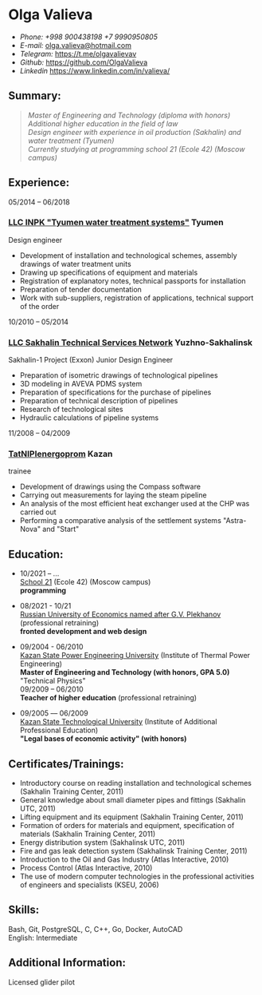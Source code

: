 # **Olga Valieva**

*  *Phone:* _+998 900438198_ _+7 9990950805_
* *E-mail:* <olga.valieva@hotmail.com>
* *Telegram:* <https://t.me/olgavalievav>
* *Github:*  <https://github.com/OlgaValieva>
* *Linkedin* <https://www.linkedin.com/in/valieva/>

## Summary:
> _Master of Engineering and Technology (diploma with honors)\
> Additional higher education in the field of law\
> Design engineer with experience in oil production (Sakhalin) and water treatment (Tyumen)\
> Currently studying at programming school 21 (Ecole 42) (Moscow campus)_

## Experience:
05/2014 – 06/2018
### [LLC INPK "Tyumen water treatment systems"](http://www.water72.ru/) Tyumen
Design engineer
* Development of installation and technological schemes, assembly drawings of water treatment units
* Drawing up specifications of equipment and materials
* Registration of explanatory notes, technical passports for installation
* Preparation of tender documentation
* Work with sub-suppliers, registration of applications, technical support of the order

10/2010 – 05/2014
### [LLC Sakhalin Technical Services Network](https://www.woodplc.com/?utm_medium=cpc&utm_source=SakhalinBiz&utm_campaign=psn-sakhalin) Yuzhno-Sakhalinsk
Sakhalin-1 Project (Exxon)
Junior Design Engineer
* Preparation of isometric drawings of technological pipelines
* 3D modeling in AVEVA PDMS system
* Preparation of specifications for the purchase of pipelines
* Preparation of technical description of pipelines
* Research of technological sites
* Hydraulic calculations of pipeline systems

11/2008 – 04/2009
### [TatNIPIenergoprom](https://www.ker-eng.com/kontakty/tatnipienergoprom/) Kazan
trainee
* Development of drawings using the Compass software
* Carrying out measurements for laying the steam pipeline
* An analysis of the most efficient heat exchanger used at the CHP was carried out
* Performing a comparative analysis of the settlement systems "Astra-Nova" and "Start"

## Education:
* 10/2021 – ...\
[School 21](https://21-school.ru/) (Ecole 42) (Moscow campus)\
**programming**

* 08/2021 - 10/21\
[Russian University of Economics named after G.V. Plekhanov](https://www.rea.ru/) (professional retraining)\
**fronted development and web design**

* 09/2004 - 06/2010\
[Kazan State Power Engineering University](https://kgeu.ru/) (Institute of Thermal Power Engineering)\
**Master of Engineering and Technology (with honors, GPA 5.0)** "Technical Physics"\
09/2009 – 06/2010\
**Teacher of higher education** (professional retraining)

* 09/2005 –– 06/2009\
[Kazan State Technological University](https://www.kstu.ru/) (Institute of Additional Professional Education)\
**"Legal bases of economic activity" (with honors)**

## Certificates/Trainings:
* Introductory course on reading installation and technological schemes (Sakhalin Training Center, 2011)
* General knowledge about small diameter pipes and fittings (Sakhalin UTC, 2011)
* Lifting equipment and its equipment (Sakhalin Training Center, 2011)
* Formation of orders for materials and equipment, specification of materials (Sakhalin Training Center, 2011)
* Energy distribution system (Sakhalinsk UTC, 2011)
* Fire and gas leak detection system (Sakhalinsk Training Center, 2011)
* Introduction to the Oil and Gas Industry (Atlas Interactive, 2010)
* Process Control (Atlas Interactive, 2010)
* The use of modern computer technologies in the professional activities of engineers and specialists (KSEU, 2006)

## Skills:
Bash, Git, PostgreSQL, C, C++, Go, Docker, AutoCAD\
English: Intermediate

## Additional Information:
Licensed glider pilot